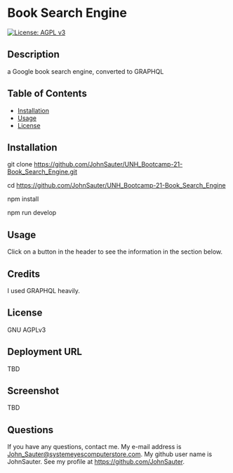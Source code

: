 # Book Search Engine
[![License: AGPL v3](https://img.shields.io/badge/License-AGPL_v3-blue.svg)](https://www.gnu.org/licenses/agpl-3.0)
## Description

a Google book search engine, converted to GRAPHQL

## Table of Contents

- [Installation](#installation)
- [Usage](#usage)
- [License](#license)

## Installation

git clone https://github.com/JohnSauter/UNH_Bootcamp-21-Book_Search_Engine.git

cd https://github.com/JohnSauter/UNH_Bootcamp-21-Book_Search_Engine

npm install

npm run develop

## Usage

Click on a button in the header to see the information 
in the section below.

## Credits

I used GRAPHQL heavily.

## License

GNU AGPLv3

## Deployment URL

TBD

## Screenshot

TBD

## Questions

If you have any questions, contact me.
My e-mail address is John_Sauter@systemeyescomputerstore.com.
My github user name is JohnSauter.  See my profile at
https://github.com/JohnSauter.

